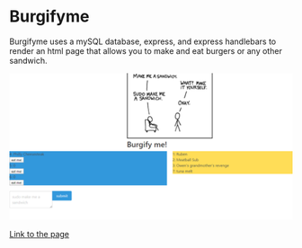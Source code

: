 # Burgifyme

Burgifyme uses a mySQL database, express, and express handlebars to render an html page that allows you to
make and eat burgers or any other sandwich.

![Example Image](https://github.com/Ivyparade/Burgifyme/blob/master/screenshot/bugifymeimage.PNG "")

[Link to the page](https://sheltered-mesa-19544.herokuapp.com/)
